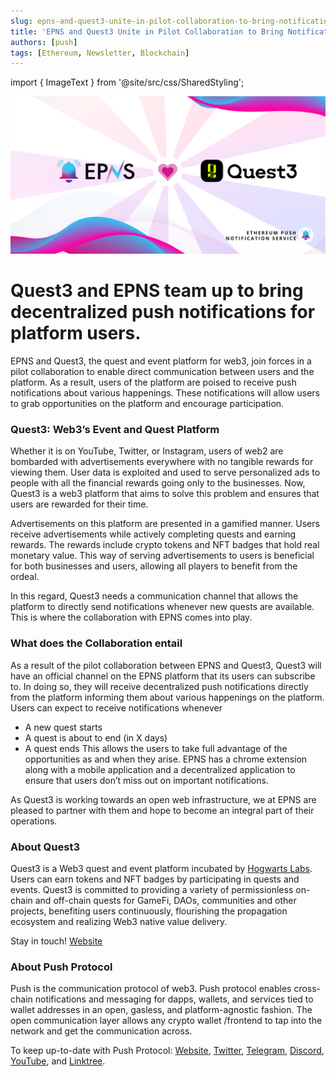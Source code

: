 ```yaml
---
slug: epns-and-quest3-unite-in-pilot-collaboration-to-bring-notifications-for-users
title: 'EPNS and Quest3 Unite in Pilot Collaboration to Bring Notifications for Users'
authors: [push]
tags: [Ethereum, Newsletter, Blockchain]
---
```

import { ImageText } from '@site/src/css/SharedStyling';

![Docusaurus Image](./cover-image.png)

<!--truncate-->

<!--customheaderpoint-->
# Quest3 and EPNS team up to bring decentralized push notifications for platform users.

EPNS and Quest3, the quest and event platform for web3, join forces in a pilot collaboration to enable direct communication between users and the platform. As a result, users of the platform are poised to receive push notifications about various happenings. These notifications will allow users to grab opportunities on the platform and encourage participation.

### Quest3: Web3’s Event and Quest Platform
Whether it is on YouTube, Twitter, or Instagram, users of web2 are bombarded with advertisements everywhere with no tangible rewards for viewing them. User data is exploited and used to serve personalized ads to people with all the financial rewards going only to the businesses. Now, Quest3 is a web3 platform that aims to solve this problem and ensures that users are rewarded for their time.

Advertisements on this platform are presented in a gamified manner. Users receive advertisements while actively completing quests and earning rewards. The rewards include crypto tokens and NFT badges that hold real monetary value. This way of serving advertisements to users is beneficial for both businesses and users, allowing all players to benefit from the ordeal.

In this regard, Quest3 needs a communication channel that allows the platform to directly send notifications whenever new quests are available. This is where the collaboration with EPNS comes into play.

### What does the Collaboration entail
As a result of the pilot collaboration between EPNS and Quest3, Quest3 will have an official channel on the EPNS platform that its users can subscribe to. In doing so, they will receive decentralized push notifications directly from the platform informing them about various happenings on the platform. Users can expect to receive notifications whenever

- A new quest starts
- A quest is about to end (in X days)
- A quest ends
This allows the users to take full advantage of the opportunities as and when they arise. EPNS has a chrome extension along with a mobile application and a decentralized application to ensure that users don’t miss out on important notifications.

As Quest3 is working towards an open web infrastructure, we at EPNS are pleased to partner with them and hope to become an integral part of their operations.


### About Quest3
Quest3 is a Web3 quest and event platform incubated by [Hogwarts Labs](https://twitter.com/HogwartsLabs). Users can earn tokens and NFT badges by participating in quests and events. Quest3 is committed to providing a variety of permissionless on-chain and off-chain quests for GameFi, DAOs, communities and other projects, benefiting users continuously, flourishing the propagation ecosystem and realizing Web3 native value delivery.

Stay in touch! [Website](https://quest3.xyz/)


### About Push Protocol

Push is the communication protocol of web3. Push protocol enables cross-chain notifications and messaging for dapps, wallets, and services tied to wallet addresses in an open, gasless, and platform-agnostic fashion. The open communication layer allows any crypto wallet /frontend to tap into the network and get the communication across.

To keep up-to-date with Push Protocol: [Website](https://push.org/), [Twitter](https://twitter.com/pushprotocol), [Telegram](https://t.me/epnsproject), [Discord](https://discord.gg/pushprotocol), [YouTube](https://www.youtube.com/c/EthereumPushNotificationService), and [Linktree](https://linktr.ee/pushprotocol).

